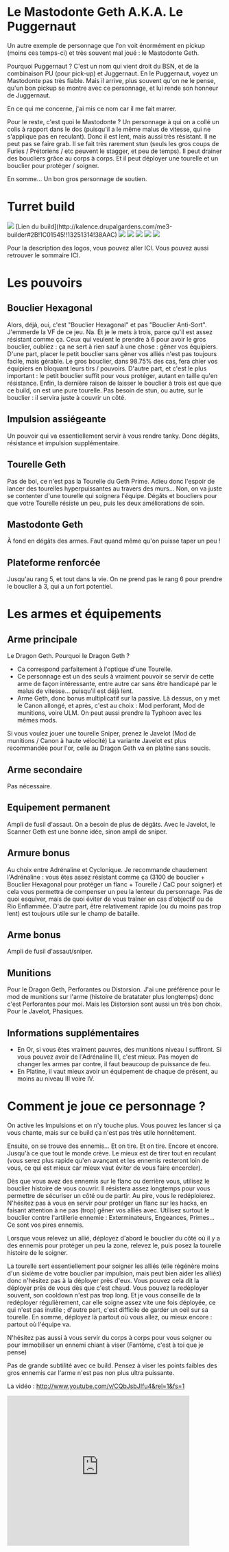 Le Mastodonte Geth A.K.A. Le Puggernaut
=======================================

Un autre exemple de personnage que l'on voit énormément en pickup (moins ces temps-ci) et très souvent mal joué : le Mastodonte Geth.

Pourquoi Puggernaut ? C'est un nom qui vient droit du BSN, et de la combinaison PU (pour pick-up) et Juggernaut. En le Puggernaut, voyez un Mastodonte pas très fiable. Mais il arrive, plus souvent qu'on ne le pense, qu'un bon pickup se montre avec ce personnage, et lui rende son honneur de Juggernaut.

En ce qui me concerne, j'ai mis ce nom car il me fait marrer.

Pour le reste, c'est quoi le Mastodonte ? Un personnage à qui on a collé un colis à rapport dans le dos (puisqu'il a le même malus de vitesse, qui ne s'applique pas en reculant). Donc il est lent, mais aussi très résistant. Il ne peut pas se faire grab. Il se fait très rarement stun (seuls les gros coups de Furies / Prétoriens / etc peuvent le stagger, et peu de temps). Il peut drainer des boucliers grâce au corps à corps. Et il peut déployer une tourelle et un bouclier pour protéger / soigner.

En somme... Un bon gros personnage de soutien.  


Turret build
============

<img src="http://i.imgur.com/7pTtkCD.png" />
[Lien du build](http://kalence.drupalgardens.com/me3-builder#2B!1C01545!!13251314!38AAC)

<img src="https://raw.githubusercontent.com/tst2005/me3/img/static/img/logo1-or-et-platine.png" />
<img src="https://raw.githubusercontent.com/tst2005/me3/img/static/img/logo2-4etoiles.png" />
<img src="https://raw.githubusercontent.com/tst2005/me3/img/static/img/logo3-vert.png" />
<img src="https://raw.githubusercontent.com/tst2005/me3/img/static/img/logo4-4etoiles.png" />
<img src="https://raw.githubusercontent.com/tst2005/me3/img/static/img/logo5-3etoiles.png" />

Pour la description des logos, vous pouvez aller ICI. Vous pouvez aussi retrouver le sommaire ICI. 


Les pouvoirs
============

## Bouclier Hexagonal

Alors, déjà, oui, c'est "Bouclier Hexagonal" et pas "Bouclier Anti-Sort". J'emmerde la VF de ce jeu. Na.
Et je le mets à trois, parce qu'il est assez résistant comme ça. Ceux qui veulent le prendre à 6 pour avoir le gros bouclier, oubliez : ça ne sert à rien sauf à une chose : gêner vos équipiers.
D'une part, placer le petit bouclier sans gêner vos alliés n'est pas toujours facile, mais gérable. Le gros bouclier, dans 98.75% des cas, fera chier vos équipiers en bloquant leurs tirs / pouvoirs.
D'autre part, et c'est le plus important : le petit bouclier suffit pour vous protéger, autant en taille qu'en résistance.
Enfin, la dernière raison de laisser le bouclier à trois est que que ce build, on est une pure tourelle. Pas besoin de stun, ou autre, sur le bouclier : il servira juste à couvrir un côté. 

## Impulsion assiégeante

Un pouvoir qui va essentiellement servir à vous rendre tanky. Donc dégâts, résistance et impulsion supplémentaire.

## Tourelle Geth

Pas de bol, ce n'est pas la Tourelle du Geth Prime. Adieu donc l'espoir de lancer des tourelles hyperpuissantes au travers des murs... Non, on va juste se contenter d'une tourelle qui soignera l'équipe.
Dégâts et boucliers pour que votre Tourelle résiste un peu, puis les deux améliorations de soin.

## Mastodonte Geth

À fond en dégâts des armes. Faut quand même qu'on puisse taper un peu !

## Plateforme renforcée

Jusqu'au rang 5, et tout dans la vie. On ne prend pas le rang 6 pour prendre le bouclier à 3, qui a un fort potentiel. 

Les armes et équipements
========================

## Arme principale

Le Dragon Geth. Pourquoi le Dragon Geth ?
 * Ca correspond parfaitement à l'optique d'une Tourelle.
 * Ce personnage est un des seuls à vraiment pouvoir se servir de cette arme de façon intéressante, entre autre car sans être handicapé par le malus de vitesse... puisqu'il est déjà lent.
 * Arme Geth, donc bonus multiplicatif sur la passive.
Là dessus, on y met le Canon allongé, et après, c'est au choix : Mod perforant, Mod de munitions, voire ULM.
On peut aussi prendre la Typhoon avec les mêmes mods.

Si vous voulez jouer une tourelle Sniper, prenez le Javelot (Mod de munitions / Canon à haute vélocité)
La variante Javelot est plus recommandée pour l'or, celle au Dragon Geth va en platine sans soucis. 

## Arme secondaire

Pas nécessaire.

## Equipement permanent

Ampli de fusil d'assaut. On a besoin de plus de dégâts. Avec le Javelot, le Scanner Geth est une bonne idée, sinon ampli de sniper.

## Armure bonus

Au choix entre Adrénaline et Cyclonique. Je recommande chaudement l'Adrénaline : vous êtes assez résistant comme ça (3100 de bouclier + Bouclier Hexagonal pour protéger un flanc + Tourelle / CaC pour soigner) et cela vous permettra de compenser un peu la lenteur du personnage. Pas de quoi esquiver, mais de quoi éviter de vous traîner en cas d'objectif ou de Rio Enflammée. D'autre part, être relativement rapide (ou du moins pas trop lent) est toujours utile sur le champ de bataille.

## Arme bonus

Ampli de fusil d'assaut/sniper.

## Munitions

Pour le Dragon Geth, Perforantes ou Distorsion. J'ai une préférence pour le mod de munitions sur l'arme (histoire de bratatater plus longtemps) donc c'est Perforantes pour moi. Mais les Distorsion sont aussi un très bon choix.
Pour le Javelot, Phasiques.

## Informations supplémentaires

 * En Or, si vous êtes vraiment pauvres, des munitions niveau I suffiront. Si vous pouvez avoir de l'Adrénaline III, c'est mieux.
   Pas moyen de changer les armes par contre, il faut beaucoup de puissance de feu.
 * En Platine, il vaut mieux avoir un équipement de chaque de présent, au moins au niveau III voire IV.


Comment je joue ce personnage ?
===============================

On active les Impulsions et on n'y touche plus. Vous pouvez les lancer si ça vous chante, mais sur ce build ça n'est pas très utile honnêtement.

Ensuite, on se trouve des ennemis... Et on tire. Et on tire. Encore et encore. Jusqu'à ce que tout le monde crève. Le mieux est de tirer tout en reculant (vous serez plus rapide qu'en avançant et les ennemis resteront loin de vous, ce qui est mieux car mieux vaut éviter de vous faire encercler).

Dès que vous avez des ennemis sur le flanc ou derrière vous, utilisez le bouclier histoire de vous couvrir. Il résistera assez longtemps pour vous permettre de sécuriser un côté ou de partir. Au pire, vous le redéploierez. N'hésitez pas à vous en servir pour protéger un flanc sur les hacks, en faisant attention à ne pas (trop) gêner vos alliés avec.
Utilisez surtout le bouclier contre l'artillerie ennemie : Exterminateurs, Engeances, Primes... Ce sont vos pires ennemis.

Lorsque vous relevez un allié, déployez d'abord le bouclier du côté où il y a des ennemis pour protéger un peu la zone, relevez le, puis posez la tourelle histoire de le soigner. 

La tourelle sert essentiellement pour soigner les alliés (elle régénère moins d'un sixième de votre bouclier par impulsion, mais peut bien aider les alliés) donc n'hésitez pas à la déployer près d'eux. Vous pouvez cela dit la déployer près de vous dès que c'est chaud. 
Vous pouvez la redéployer souvent, son cooldown n'est pas trop long. Et je vous conseille de la redéployer régulièrement, car elle soigne assez vite une fois déployée, ce qui n'est pas inutile ; d'autre part, c'est difficile de garder un oeil sur sa tourelle. En somme, déployez là partout où vous allez, ou mieux encore : partout où l'équipe va.

N'hésitez pas aussi à vous servir du corps à corps pour vous soigner ou pour immobiliser un ennemi chiant à viser (Fantôme, c'est à toi que je pense)

Pas de grande subtilité avec ce build. Pensez à viser les points faibles des gros ennemis car l'arme n'est pas non plus ultra puissante.


La vidéo :
http://www.youtube.com/v/CQbJsbJIfu4&rel=1&fs=1

<embed src="http://www.youtube.com/v/CQbJsbJIfu4&amp;rel=1&amp;fs=1" type="application/x-shockwave-flash" allowFullScreen="true" allowScriptAccess="never" wmode="transparent" width="425px" height="350px"><noembed><a href="http://www.youtube.com/watch?v=CQbJsbJIfu4" target="_blank">http://www.youtube.com/watch?v=CQbJsbJIfu4</a></noembed></embed>


